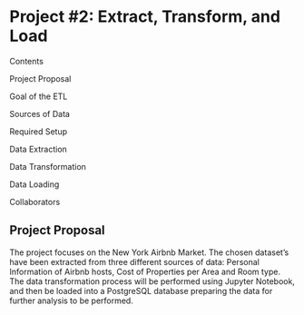 # Project #2: Extract, Transform, and Load

Contents

Project Proposal

Goal of the ETL

Sources of Data

Required Setup

Data Extraction

Data Transformation

Data Loading

Collaborators

## Project Proposal

The project focuses on the New York Airbnb Market. 
The chosen dataset’s have been extracted from three different sources of data: Personal Information of Airbnb hosts, Cost of Properties per Area and Room type. The data transformation process will be performed using Jupyter Notebook, and then be loaded into a PostgreSQL database preparing the data for further analysis to be performed.





